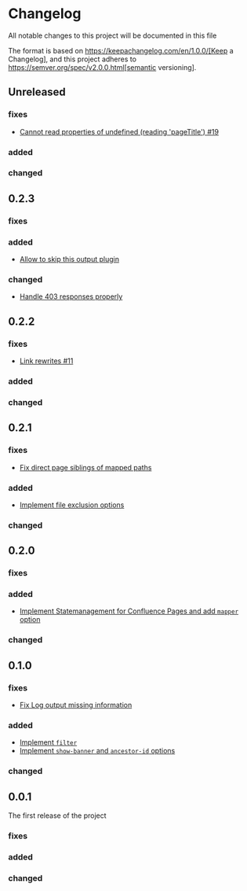 # Changelog

All notable changes to this project will be documented in this file

The format is based on https://keepachangelog.com/en/1.0.0/[Keep a Changelog],
and this project adheres to https://semver.org/spec/v2.0.0.html[semantic versioning].

## Unreleased

### fixes

- [Cannot read properties of undefined (reading 'pageTitle') #19](https://github.com/PacoVK/antora-confluence/issues/19)

### added

### changed

## 0.2.3

### fixes

### added

- [Allow to skip this output plugin](https://github.com/PacoVK/antora-confluence/pull/16)

### changed

- [Handle 403 responses properly](https://github.com/PacoVK/antora-confluence/pull/15)

## 0.2.2

### fixes

- [Link rewrites #11](https://github.com/PacoVK/antora-confluence/issues/11)

### added

### changed

## 0.2.1

### fixes

- [Fix direct page siblings of mapped paths](https://github.com/PacoVK/antora-confluence/pull/8)

### added

- [Implement file exclusion options](https://github.com/PacoVK/antora-confluence/pull/9)

### changed

## 0.2.0

### fixes

### added

- [Implement Statemanagement for Confluence Pages and add `mapper` option](https://github.com/PacoVK/antora-confluence/pull/7)

### changed

## 0.1.0

### fixes

- [Fix Log output missing information](https://github.com/PacoVK/antora-confluence/pull/3)

### added

- [Implement `filter`](https://github.com/PacoVK/antora-confluence/pull/4)
- [Implement `show-banner` and `ancestor-id` options](https://github.com/PacoVK/antora-confluence/pull/5)

### changed

## 0.0.1

The first release of the project

### fixes

### added

### changed
